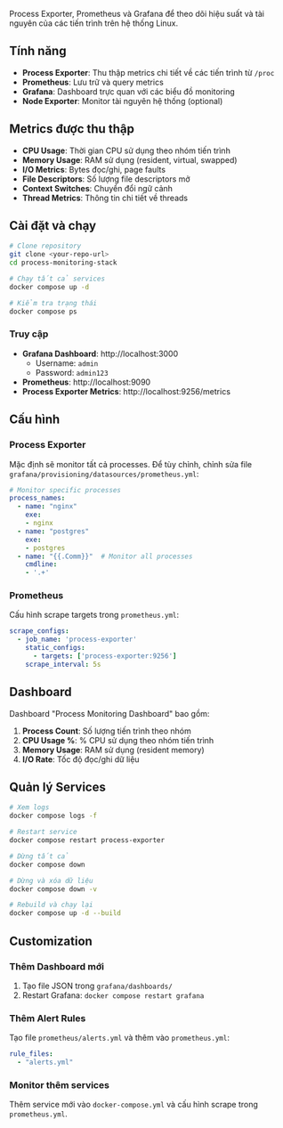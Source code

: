 Process Exporter, Prometheus và Grafana để theo dõi hiệu suất và tài nguyên của các tiến trình trên hệ thống Linux.

## Tính năng

- **Process Exporter**: Thu thập metrics chi tiết về các tiến trình từ `/proc`
- **Prometheus**: Lưu trữ và query metrics
- **Grafana**: Dashboard trực quan với các biểu đồ monitoring
- **Node Exporter**: Monitor tài nguyên hệ thống (optional)

## Metrics được thu thập

- **CPU Usage**: Thời gian CPU sử dụng theo nhóm tiến trình
- **Memory Usage**: RAM sử dụng (resident, virtual, swapped)
- **I/O Metrics**: Bytes đọc/ghi, page faults
- **File Descriptors**: Số lượng file descriptors mở
- **Context Switches**: Chuyển đổi ngữ cảnh
- **Thread Metrics**: Thông tin chi tiết về threads

## Cài đặt và chạy

```bash
# Clone repository
git clone <your-repo-url>
cd process-monitoring-stack

# Chạy tất cả services
docker compose up -d

# Kiểm tra trạng thái
docker compose ps
```

### Truy cập

- **Grafana Dashboard**: http://localhost:3000
  - Username: `admin`
  - Password: `admin123`
- **Prometheus**: http://localhost:9090
- **Process Exporter Metrics**: http://localhost:9256/metrics

## Cấu hình

### Process Exporter

Mặc định sẽ monitor tất cả processes. Để tùy chỉnh, chỉnh sửa file `grafana/provisioning/datasources/prometheus.yml`:

```yaml
# Monitor specific processes
process_names:
  - name: "nginx"
    exe:
    - nginx
  - name: "postgres"
    exe:
    - postgres
  - name: "{{.Comm}}"  # Monitor all processes
    cmdline:
    - '.+'
```

### Prometheus

Cấu hình scrape targets trong `prometheus.yml`:

```yaml
scrape_configs:
  - job_name: 'process-exporter'
    static_configs:
      - targets: ['process-exporter:9256']
    scrape_interval: 5s
```

## Dashboard

Dashboard "Process Monitoring Dashboard" bao gồm:

1. **Process Count**: Số lượng tiến trình theo nhóm
2. **CPU Usage %**: % CPU sử dụng theo nhóm tiến trình
3. **Memory Usage**: RAM sử dụng (resident memory)
4. **I/O Rate**: Tốc độ đọc/ghi dữ liệu

## Quản lý Services

```bash
# Xem logs
docker compose logs -f

# Restart service
docker compose restart process-exporter

# Dừng tất cả
docker compose down

# Dừng và xóa dữ liệu
docker compose down -v

# Rebuild và chạy lại
docker compose up -d --build
```
## Customization

### Thêm Dashboard mới

1. Tạo file JSON trong `grafana/dashboards/`
2. Restart Grafana: `docker compose restart grafana`

### Thêm Alert Rules

Tạo file `prometheus/alerts.yml` và thêm vào `prometheus.yml`:

```yaml
rule_files:
  - "alerts.yml"
```

### Monitor thêm services

Thêm service mới vào `docker-compose.yml` và cấu hình scrape trong `prometheus.yml`.